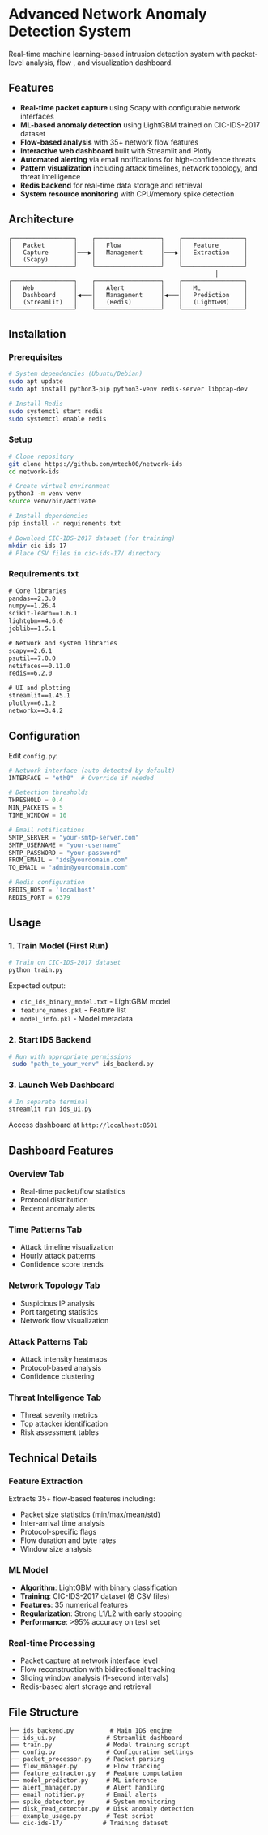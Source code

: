 
# Advanced Network Anomaly Detection System

Real-time machine learning-based intrusion detection system with packet-level analysis, flow , and visualization dashboard.

## Features

-   **Real-time packet capture** using Scapy with configurable network interfaces
-   **ML-based anomaly detection** using LightGBM trained on CIC-IDS-2017 dataset
-   **Flow-based analysis** with 35+ network flow features
-   **Interactive web dashboard** built with Streamlit and Plotly
-   **Automated alerting** via email notifications for high-confidence threats
-   **Pattern visualization** including attack timelines, network topology, and threat intelligence
-   **Redis backend** for real-time data storage and retrieval
-   **System resource monitoring** with CPU/memory spike detection

## Architecture

```
┌─────────────────┐    ┌──────────────────┐    ┌─────────────────┐
│   Packet        │    │   Flow           │    │   Feature       │
│   Capture       │───▶│   Management     │───▶│   Extraction    │
│   (Scapy)       │    │                  │    │                 │
└─────────────────┘    └──────────────────┘    └─────────────────┘
                                                         │
┌─────────────────┐    ┌──────────────────┐    ┌─────────────────┐
│   Web           │    │   Alert          │    │   ML            │
│   Dashboard     │◀───│   Management     │◀───│   Prediction    │
│   (Streamlit)   │    │   (Redis)        │    │   (LightGBM)    │
└─────────────────┘    └──────────────────┘    └─────────────────┘

```

## Installation

### Prerequisites

```bash
# System dependencies (Ubuntu/Debian)
sudo apt update
sudo apt install python3-pip python3-venv redis-server libpcap-dev

# Install Redis
sudo systemctl start redis
sudo systemctl enable redis
```

### Setup

```bash
# Clone repository
git clone https://github.com/mtech00/network-ids
cd network-ids

# Create virtual environment
python3 -m venv venv
source venv/bin/activate

# Install dependencies
pip install -r requirements.txt

# Download CIC-IDS-2017 dataset (for training)
mkdir cic-ids-17
# Place CSV files in cic-ids-17/ directory

```

### Requirements.txt

```txt
# Core libraries
pandas==2.3.0
numpy==1.26.4
scikit-learn==1.6.1
lightgbm==4.6.0
joblib==1.5.1

# Network and system libraries
scapy==2.6.1
psutil==7.0.0
netifaces==0.11.0
redis==6.2.0

# UI and plotting
streamlit==1.45.1
plotly==6.1.2
networkx==3.4.2
```

## Configuration

Edit `config.py`:

```python
# Network interface (auto-detected by default)
INTERFACE = "eth0"  # Override if needed

# Detection thresholds
THRESHOLD = 0.4
MIN_PACKETS = 5
TIME_WINDOW = 10

# Email notifications
SMTP_SERVER = "your-smtp-server.com"
SMTP_USERNAME = "your-username"
SMTP_PASSWORD = "your-password"
FROM_EMAIL = "ids@yourdomain.com"
TO_EMAIL = "admin@yourdomain.com"

# Redis configuration
REDIS_HOST = 'localhost'
REDIS_PORT = 6379

```

## Usage

### 1. Train Model (First Run)

```bash
# Train on CIC-IDS-2017 dataset
python train.py
```

Expected output:

-   `cic_ids_binary_model.txt` - LightGBM model
-   `feature_names.pkl` - Feature list
-   `model_info.pkl` - Model metadata

### 2. Start IDS Backend

```bash
# Run with appropriate permissions
 sudo "path_to_your_venv" ids_backend.py     
```

### 3. Launch Web Dashboard

```bash
# In separate terminal
streamlit run ids_ui.py
```

Access dashboard at `http://localhost:8501`



## Dashboard Features

### Overview Tab

-   Real-time packet/flow statistics
-   Protocol distribution
-   Recent anomaly alerts

### Time Patterns Tab

-   Attack timeline visualization
-   Hourly attack patterns
-   Confidence score trends

### Network Topology Tab

-   Suspicious IP analysis
-   Port targeting statistics
-   Network flow visualization

### Attack Patterns Tab

-   Attack intensity heatmaps
-   Protocol-based analysis
-   Confidence clustering

### Threat Intelligence Tab

-   Threat severity metrics
-   Top attacker identification
-   Risk assessment tables

## Technical Details

### Feature Extraction

Extracts 35+ flow-based features including:

-   Packet size statistics (min/max/mean/std)
-   Inter-arrival time analysis
-   Protocol-specific flags
-   Flow duration and byte rates
-   Window size analysis

### ML Model

-   **Algorithm**: LightGBM with binary classification
-   **Training**: CIC-IDS-2017 dataset (8 CSV files)
-   **Features**: 35 numerical features
-   **Regularization**: Strong L1/L2 with early stopping
-   **Performance**: >95% accuracy on test set

### Real-time Processing

-   Packet capture at network interface level
-   Flow reconstruction with bidirectional tracking
-   Sliding window analysis (1-second intervals)
-   Redis-based alert storage and retrieval





## File Structure

```
├── ids_backend.py          # Main IDS engine
├── ids_ui.py              # Streamlit dashboard
├── train.py               # Model training script
├── config.py              # Configuration settings
├── packet_processor.py    # Packet parsing
├── flow_manager.py        # Flow tracking
├── feature_extractor.py   # Feature computation
├── model_predictor.py     # ML inference
├── alert_manager.py       # Alert handling
├── email_notifier.py      # Email alerts
├── spike_detector.py      # System monitoring
├── disk_read_detector.py  # Disk anomaly detection
├── example_usage.py       # Test script
└── cic-ids-17/           # Training dataset
```




